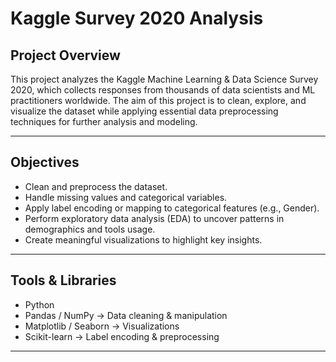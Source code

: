 # Kaggle Survey 2020 Analysis  

## Project Overview  
This project analyzes the Kaggle Machine Learning & Data Science Survey 2020, which collects responses from thousands of data scientists and ML practitioners worldwide. The aim of this project is to clean, explore, and visualize the dataset while applying essential data preprocessing techniques for further analysis and modeling.  

---

## Objectives  
- Clean and preprocess the dataset.  
- Handle missing values and categorical variables.  
- Apply label encoding or mapping to categorical features (e.g., Gender).  
- Perform exploratory data analysis (EDA) to uncover patterns in demographics and tools usage.  
- Create meaningful visualizations to highlight key insights.  

---

## Tools & Libraries  
- Python  
- Pandas / NumPy → Data cleaning & manipulation  
- Matplotlib / Seaborn → Visualizations  
- Scikit-learn → Label encoding & preprocessing  

---
